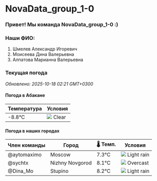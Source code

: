 # NovaData_group_1-0
### Привет! Мы команда NovaData_group_1-0 :)

### Наши ФИО:
1. Шмелев Александр Игоревич
2. Моисеева Дина Валерьевна
3. Алпатова Марианна Валерьевна

### Текущая погода
<!-- WEATHER:START -->
_Обновлено: 2025-10-18 02:21 GMT+0300_

#### Погода в Абакане

| Температура | Условия |
|-------------|----------|
| -8.8°C     | ![](https://cdn.weatherapi.com/weather/64x64/night/113.png) Clear |

#### Погода в наших городах

| Член команды  | Город               | 🌡️ Темп.  | Условия          |
|---------------|---------------------|-----------|--------------------|
| @aytomaximo    | Moscow              |    7.3°C | ![](https://cdn.weatherapi.com/weather/64x64/night/296.png) Light rain   |
| @sychtx        | Nizhny Novgorod     |    8.1°C | ![](https://cdn.weatherapi.com/weather/64x64/night/122.png) Overcast     |
| @Dina_Mo       | Stupino             |    8.2°C | ![](https://cdn.weatherapi.com/weather/64x64/night/296.png) Light rain   |

<!-- WEATHER:END -->
